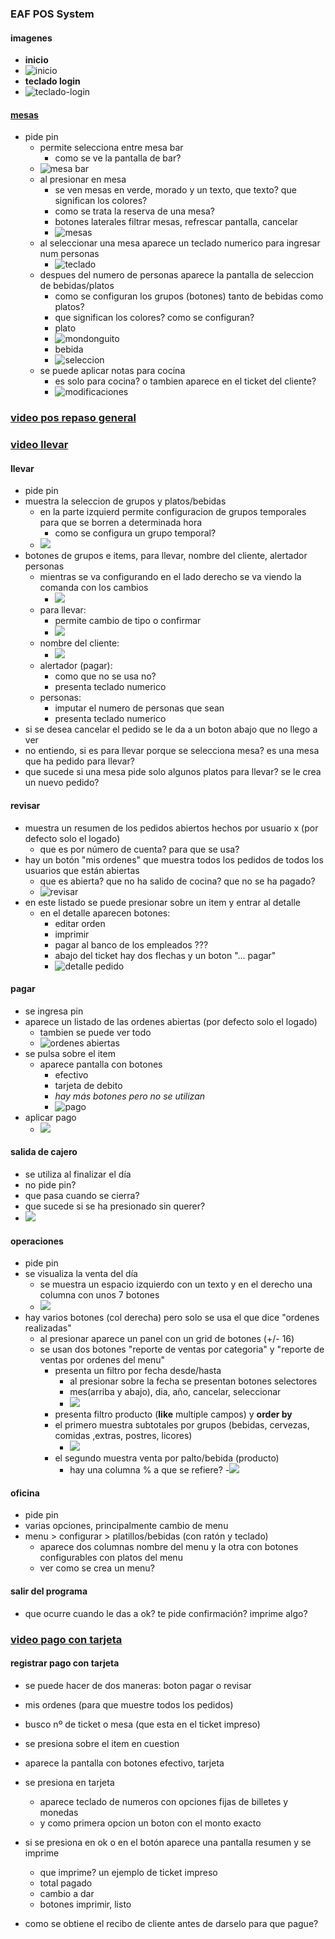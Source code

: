### EAF POS System

#### imagenes
- **inicio**
- ![inicio](https://trello-attachments.s3.amazonaws.com/6053c0cae4790579a20d72fc/1088x858/a62477c6a37fdd4efdff6ab613fe60a1/image.png)
- **teclado login**
- ![teclado-login](https://trello-attachments.s3.amazonaws.com/6053c0cae4790579a20d72fc/614x553/e06c35494e8a03030d787234122f0b15/image.png)

#### [mesas](https://drive.google.com/file/d/1xgZBeAZgveG2zUsyjcXPaD9F2I_HRKfU/view?usp=sharing)
- pide pin
  - permite selecciona entre mesa bar
    - como se ve la pantalla de bar?
  - ![mesa bar](https://trello-attachments.s3.amazonaws.com/6053c0cae4790579a20d72fc/1053x821/18d29cfbeb0e20ba5b5806e410601d68/image.png)
  - al presionar en mesa  
    - se ven mesas en verde, morado y un texto, que texto? que significan los colores?
    - como se trata la reserva de una mesa?
    - botones laterales filtrar mesas, refrescar pantalla, cancelar  
    - ![mesas](https://trello-attachments.s3.amazonaws.com/5b014dcaf4507eacfc1b4540/6053c0cae4790579a20d72fc/0d59a40efa2f26ba18536ad6020277fa/image.png) 
  - al seleccionar una mesa aparece un teclado numerico para ingresar num personas
    - ![teclado](https://trello-attachments.s3.amazonaws.com/6053c0cae4790579a20d72fc/688x615/baa7e57272a97658af83403937462cac/image.png)
  - despues del numero de personas aparece la pantalla de seleccion de bebidas/platos
    - como se configuran los grupos (botones) tanto de bebidas como platos?
    - que significan los colores? como se configuran?
    - plato
    - ![mondonguito](https://trello-attachments.s3.amazonaws.com/5b014dcaf4507eacfc1b4540/6053c0cae4790579a20d72fc/de5994c97ce1cd874af706709594a509/image.png)
    - bebida  
    - ![seleccion](https://trello-attachments.s3.amazonaws.com/5b014dcaf4507eacfc1b4540/6053c0cae4790579a20d72fc/7b58d5ff75b9d9313317ba3ed738d3d2/image.png)
  - se puede aplicar notas para cocina
    - es solo para cocina? o tambien aparece en el ticket del cliente? 
    - ![modificaciones](https://trello-attachments.s3.amazonaws.com/5b014dcaf4507eacfc1b4540/6053c0cae4790579a20d72fc/a1f3a13f5e194583151738ad8d8b1bd9/image.png)  

### [video pos repaso general](https://drive.google.com/file/d/1xb964WWXjRihoRYE96W3KqXOI79-jFn2/view?usp=sharing)
### [video llevar](https://drive.google.com/file/d/1xWFrsKvOGizzYnfhuI_WTcLl6MujbUpq/view?usp=sharing)

#### llevar
- pide pin
- muestra la seleccion de grupos y platos/bebidas
  - en la parte izquierd permite configuracion de grupos temporales para que se borren a determinada hora
    - como se configura un grupo temporal?
  - ![](https://trello-attachments.s3.amazonaws.com/5b014dcaf4507eacfc1b4540/6053c0cae4790579a20d72fc/b4e6283e0a021dd168a7f0a55b44b58b/image.png)
- botones de grupos e items, para llevar, nombre del cliente, alertador personas
  - mientras se va configurando en el lado derecho se va viendo la comanda con los cambios
    - ![](https://trello-attachments.s3.amazonaws.com/6053c0cae4790579a20d72fc/660x546/978c6523f039c1f5093da262d00b3b0e/image.png)
  - para llevar:
    - permite cambio de tipo o confirmar
    - ![](https://trello-attachments.s3.amazonaws.com/5b014dcaf4507eacfc1b4540/6053c0cae4790579a20d72fc/6594e8161b888cb7c8a35f70bc468de6/image.png)
  - nombre del cliente:
    - ![](https://trello-attachments.s3.amazonaws.com/5b014dcaf4507eacfc1b4540/6053c0cae4790579a20d72fc/5334e6fe6b34e1d4ce8945e38f8de12a/image.png)
  - alertador (pagar):
    - como que no se usa no?
    - presenta teclado numerico
  - personas:
    - imputar el numero de personas que sean
    - presenta teclado numerico
- si se desea cancelar el pedido se le da a un boton abajo que no llego a ver
- no entiendo, si es para llevar porque se selecciona mesa? es una mesa que ha pedido para llevar?
- que sucede si una mesa pide solo algunos platos para llevar? se le crea un nuevo pedido?

#### revisar
- muestra un resumen de los pedidos abiertos hechos por usuario x (por defecto solo el logado)
  - que es por número de cuenta? para que se usa?
- hay un botón "mis ordenes" que muestra todos los pedidos de todos los usuarios que están abiertas
  - que es abierta? que no ha salido de cocina? que no se ha pagado?
  - ![revisar](https://trello-attachments.s3.amazonaws.com/5b014dcaf4507eacfc1b4540/6053c0cae4790579a20d72fc/3b6c8990a1156f15d8dbf101187800d3/image.png)  
- en este listado se puede presionar sobre un item y entrar al detalle
  - en el detalle aparecen botones:
    - editar orden
    - imprimir
    - pagar al banco de los empleados ???
    - abajo del ticket hay dos flechas y un boton "... pagar"
    - ![detalle pedido](https://trello-attachments.s3.amazonaws.com/5b014dcaf4507eacfc1b4540/6053c0cae4790579a20d72fc/6f9b3f45b12ee27a558ce56da59a2f51/image.png)

#### pagar
- se ingresa pin
- aparece un listado de las ordenes abiertas (por defecto solo el logado)
  - tambien se puede ver todo
  - ![ordenes abiertas](https://trello-attachments.s3.amazonaws.com/5b014dcaf4507eacfc1b4540/6053c0cae4790579a20d72fc/a72331c0b7c74a2b6576a912823ba2d3/image.png)
- se pulsa sobre el item
  - aparece pantalla con botones
    - efectivo
    - tarjeta de debito
    - *hay más botones pero no se utilizan*
    - ![pago](https://trello-attachments.s3.amazonaws.com/6053c0cae4790579a20d72fc/1200x681/fa3fc82f080fd27584bff2f776309e3a/image.png)
- aplicar pago
  - ![](https://trello-attachments.s3.amazonaws.com/5b014dcaf4507eacfc1b4540/6053c0cae4790579a20d72fc/6e17791bfa0c37ea1eb17a9efd8d88bc/image.png)

#### salida de cajero
- se utiliza al finalizar el día
- no pide pin?
- que pasa cuando se cierra?
- que sucede si se ha presionado sin querer?
- ![](https://trello-attachments.s3.amazonaws.com/5b014dcaf4507eacfc1b4540/6053c0cae4790579a20d72fc/2a3fe41599ea915b3e7328db6b0a2584/image.png)

#### operaciones
- pide pin
- se visualiza la venta del día
  - se muestra un espacio izquierdo con un texto y en el derecho una columna con unos 7 botones
  - ![](https://trello-attachments.s3.amazonaws.com/5b014dcaf4507eacfc1b4540/6053c0cae4790579a20d72fc/ea24316f8117f55fb62cadc01b5b0a22/image.png)
- hay varios botones (col derecha) pero solo se usa el que dice "ordenes realizadas"
  - al presionar aparece un panel con un grid de botones (+/- 16)
  - se usan dos botones "reporte de ventas por categoria" y "reporte de ventas por ordenes del menu"
    - presenta un filtro por fecha desde/hasta
      - al presionar sobre la fecha se presentan botones selectores
      - mes(arriba y abajo), dia, año, cancelar, seleccionar
      - ![](https://trello-attachments.s3.amazonaws.com/5b014dcaf4507eacfc1b4540/6053c0cae4790579a20d72fc/42a134f697aa42a3844d9185d2059f2a/image.png)
    - presenta filtro producto (**like** multiple campos) y **order by**
    - el primero muestra subtotales por grupos (bebidas, cervezas, comidas ,extras, postres, licores)
      - ![](https://trello-attachments.s3.amazonaws.com/5b014dcaf4507eacfc1b4540/6053c0cae4790579a20d72fc/9ad1459461d96d19045ad49694e65005/image.png)
    - el segundo muestra venta por palto/bebida (producto) 
      - hay una columna % a que se refiere?
      -![](https://trello-attachments.s3.amazonaws.com/5b014dcaf4507eacfc1b4540/6053c0cae4790579a20d72fc/69849cdd3acba2147ed1ce18a153c469/image.png)

#### oficina
- pide pin
- varias opciones, principalmente cambio de menu
- menu > configurar > platillos/bebidas (con ratón y teclado)
  - aparece dos columnas nombre del menu y la otra con botones configurables con platos del menu
  - ver como se crea un menu?

#### salir del programa
- que ocurre cuando le das a ok? te pide confirmación? imprime algo?

### [video pago con tarjeta](https://drive.google.com/file/d/1xZGH25JpX08Ecb-fGKmH9C2AckinIt8e/view?usp=sharing)
#### registrar pago con tarjeta
- se puede hacer de dos maneras: boton pagar o revisar
- mis ordenes (para que muestre todos los pedidos)
- busco nº de ticket o mesa (que esta en el ticket impreso)
- se presiona sobre el item en cuestion
- aparece la pantalla con botones efectivo, tarjeta 
- se presiona en tarjeta 
  - aparece teclado de numeros con opciones fijas de billetes y monedas
  - y como primera opcion un boton con el monto exacto
- si se presiona en ok o en el botón aparece una pantalla resumen y se imprime
  - que imprime? un ejemplo de ticket impreso
  - total pagado
  - cambio a dar
  - botones imprimir, listo

- como se obtiene el recibo de cliente antes de darselo para que pague?
